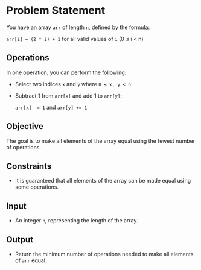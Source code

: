 # Problem Statement

You have an array `arr` of length `n`, defined by the formula:

`arr[i] = (2 * i) + 1` for all valid values of `i` (0 ≤ i < n)

## Operations

In one operation, you can perform the following:
- Select two indices `x` and `y` where `0 ≤ x, y < n`
- Subtract 1 from `arr[x]` and add 1 to `arr[y]`:
  
  `arr[x] -= 1` and `arr[y] += 1`

## Objective

The goal is to make all elements of the array equal using the fewest number of operations.

## Constraints

- It is guaranteed that all elements of the array can be made equal using some operations.

## Input

- An integer `n`, representing the length of the array.

## Output

- Return the minimum number of operations needed to make all elements of `arr` equal.


